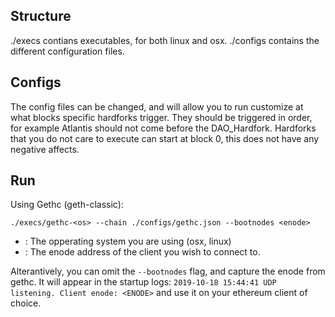 ## Structure
./execs contians executables, for both linux and osx.
./configs contains the different configuration files.

## Configs
The config files can be changed, and will allow you to run customize at what blocks specific hardforks trigger. They should be triggered in order, for example Atlantis should not come before the DAO_Hardfork. Hardforks that you do not care to execute can start at block 0, this does not have any negative affects.

## Run
Using Gethc (geth-classic):

`./execs/gethc-<os> --chain ./configs/gethc.json --bootnodes <enode>`
- <os>: The opperating system you are using (osx, linux)
- <enode>: The enode address of the client you wish to connect to.

Alterantively, you can omit the `--bootnodes` flag, and capture the enode from gethc. It will appear in the startup logs:
`2019-10-18 15:44:41 UDP listening. Client enode: <ENODE>` and use it on your ethereum client of choice.
